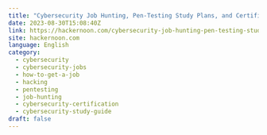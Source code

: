```yaml
---
title: "Cybersecurity Job Hunting, Pen-Testing Study Plans, and Certifications on a Budget"
date: 2023-08-30T15:08:40Z
link: https://hackernoon.com/cybersecurity-job-hunting-pen-testing-study-plans-and-certifications-on-a-budget?source=rss&utm_medium=RSS&utm_source=news.12bit.vn
site: hackernoon.com
language: English
category:
  - cybersecurity
  - cybersecurity-jobs
  - how-to-get-a-job
  - hacking
  - pentesting
  - job-hunting
  - cybersecurity-certification
  - cybersecurity-study-guide
draft: false
---
```

